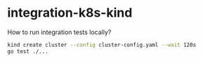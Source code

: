# integration-k8s-kind

How to run integration tests locally?
```bash
kind create cluster --config cluster-config.yaml --wait 120s
go test ./...
```
